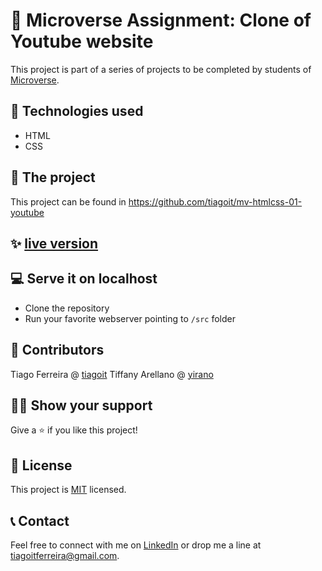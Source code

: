 # 📃 Microverse Assignment: Clone of Youtube website
This project is part of a series of projects to be completed by students of [Microverse](https://www.microverse.org/ 'The Global School for Remote Software Developers!').

## 📡 Technologies used
- HTML
- CSS

## 🚀 The project
This project can be found in https://github.com/tiagoit/mv-htmlcss-01-youtube

## ✨ [live version](https://tiagoit.github.io/mv-htmlcss-01-youtube/src/)

## 💻 Serve it on localhost
  - Clone the repository
  - Run your favorite webserver pointing to `/src` folder

## 🤖 Contributors
Tiago Ferreira @ [tiagoit](https://github.com/tiagoit)
Tiffany Arellano @ [yirano](https://github.com/yirano)

## 🙋‍♂ Show your support
Give a ⭐️ if you like this project!

## 📝 License
This project is [MIT](https://github.com/tiagoit/mv-htmlcss-01-youtube/license.txt) licensed.

## 📞 Contact
Feel free to connect with me on [LinkedIn](https://www.linkedin.com/in/tiagoit-dev/) or drop me a line at <tiagoitferreira@gmail.com>.

